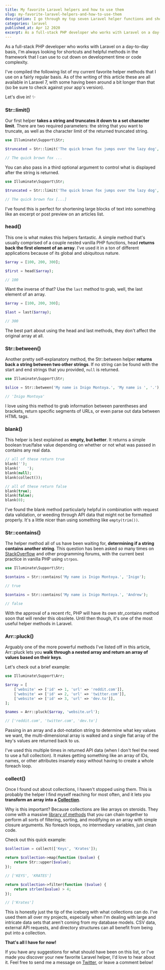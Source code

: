 ```yaml
---
title: My favorite Laravel helpers and how to use them
slug: my-favorite-laravel-helpers-and-how-to-use-them
description: I go through my top seven Laravel helper functions and show off a few use cases for each of them.
categories: laravel
published_at: Apr 12 2020
excerpt: As a full-stack PHP developer who works with Laravel on a day-to-day basis, I'm always looking for shortcuts and helpful methods in the framework that I can use to cut down on development time or code complexity.
---
```


As a full-stack PHP developer who works with Laravel on a day-to-day basis, I'm always looking for shortcuts and helpful methods in the framework that I can use to cut down on development time or code complexity.

I've compiled the following list of my current favorite helper methods that I use on a fairly regular basis. As of the writing of this article these are all available in Laravel 7, with some having been around a bit longer than that (so be sure to check against your app's version).

Let's dive in! ✨

### Str::limit()

Our first helper **takes a string and truncates it down to a set character limit**. There are two required parameters: the string that you want to truncate, as well as the character limit of the returned truncated string.

```php
use Illuminate\Support\Str;

$truncated = Str::limit('The quick brown fox jumps over the lazy dog', 20);

// The quick brown fox ...
```

You can also pass in a third optional argument to control what is displayed after the string is returned.

```php
use Illuminate\Support\Str;

$truncated = Str::limit('The quick brown fox jumps over the lazy dog', 20, '[...]');

// The quick brown fox [...]
```

I've found this is perfect for shortening large blocks of text into something like an excerpt or post preview on an articles list.

### head()

This one is what makes this helpers fantastic. A simple method that's usually comprised of a couple nested vanilla PHP functions, head **returns back the first element of an array**. I've used it in a ton of different applications because of its global and ubiquitous nature.

```php
$array = [100, 200, 300];

$first = head($array);

// 100
```

Want the inverse of that? Use the `last` method to grab, well, the last element of an array.

```php
$array = [100, 200, 300];

$last = last($array);

// 300
```

The best part about using the head and last methods, they don't affect the original array at all.

### Str::between()

Another pretty self-explanatory method, the Str::between helper **returns back a string between two other strings**. If no string can be found with the start and end strings that you provided, `null` is returned.

```php
use Illuminate\Support\Str;

$slice = Str::between('My name is Inigo Montoya.', 'My name is ', '.');

// 'Inigo Montoya'
```

I love using this method to grab information between parentheses and brackets, return specific segments of URLs, or even parse out data between HTML tags.

### blank()

This helper is best explained as **empty, but better**. It returns a simple boolean true/false value depending on whether or not what was passed in contains any real data.

```php
// all of these return true
blank('');
blank('   ');
blank(null);
blank(collect());

// all of these return false
blank(true);
blank(false);
blank(0);
```

I've found the blank method particularly helpful in combination with request data validation, or weeding through API data that might not be formatted properly. It's a little nicer than using something like `empty(trim())`.

### Str::contains()

The helper method all of us have been waiting for, **determining if a string contains another string**. This question has been asked *so* many times on [StackOverflow](https://stackoverflow.com/questions/4366730/how-do-i-check-if-a-string-contains-a-specific-word) and other programming forums, with the current best practice in vanilla PHP using `strpos`.

```php
use Illuminate\Support\Str;

$contains = Str::contains('My name is Inigo Montoya.', 'Inigo');

// true

$contains = Str::contains('My name is Inigo Montoya.', 'Andrew');

// false
```

With the approval of a recent rfc, PHP will have its own str_contains method soon that will render this obsolete. Until then though, it's one of the most useful helper methods in Laravel.

### Arr::pluck()

Arguably one of the more powerful methods I've listed off in this article, Arr::pluck lets you **walk through a nested array and return an array of values based on their keys**.

Let's check out a brief example:

```php
use Illuminate\Support\Arr;

$array = [
    ['website' => ['id' => 1, 'url' => 'reddit.com']],
    ['website' => ['id' => 2, 'url' => 'twitter.com']],
    ['website' => ['id' => 3, 'url' => 'dev.to']],
];

$names = Arr::pluck($array, 'website.url');

// ['reddit.com', 'twitter.com', 'dev.to']
```

Passing in an array and a dot-notation string to determine what key values we want, the multi-dimensional array is walked and a single flat array of the key's values are returned back to us.

I've used this multiple times in returned API data (when I don't feel the need to use a full collection). It makes getting something like an array of IDs, names, or other attributes insanely easy without having to create a whole foreach loop.

### collect()

Once I found out about collections, I haven't stopped using them. This is probably the helper I find myself reaching for most often, and it lets you **transform an array into a [Collection](https://laravel.com/docs/7.x/collections)**.

Why is this important? Because collections are like arrays on steroids. They come with a massive [library of methods](https://laravel.com/docs/7.x/collections#available-methods) that you can chain together to perform all sorts of filtering, sorting, and modifying on an array with simple closure arguments. No foreach loops, no intermediary variables, just clean code.

Check out this quick example:

```php
$collection = collect(['Keys', 'Krates']);

return $collection->map(function ($value) {
    return Str::upper($value);
});

// ['KEYS', 'KRATES']

return $collection->filter(function ($value) {
    return strlen($value) > 4;
});

// ['Krates']
```

This is honestly just the tip of the iceberg with what collections can do. I've used them all over my projects, especially when I'm dealing with large and intricate data sets that aren't coming from my database models. CSV data, external API requests, and directory structures can all benefit from being put into a collection.

**That's all I have for now!**

If you have any suggestions for what should have been on this list, or I've made you discover your new favorite Laravel helper, I'd love to hear about it. Feel free to send me a message on [Twitter](https://twitter.com/aschmelyun), or leave a comment below!
